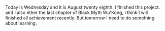 Today is Wednesday and it is August twenty eighth. I finished this project. and I also ether the last chapter of Black Myth Wu'Kong, I think I will finished all achievement recently. But tomorrow I need to do something about learning.